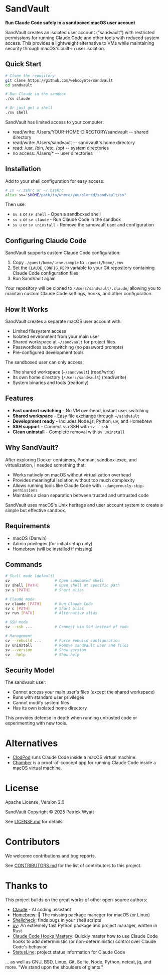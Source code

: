 # SandVault

**Run Claude Code safely in a sandboxed macOS user account**

SandVault creates an isolated user account ("sandvault") with restricted permissions for running Claude Code and other tools with reduced system access. This provides a lightweight alternative to VMs while maintaining security through macOS's built-in user isolation.


## Quick Start

```bash
# Clone the repository
git clone https://github.com/webcoyote/sandvault
cd sandvault

# Run Claude in the sandbox
./sv claude

# Or just get a shell
./sv shell
```

SandVault has limited access to your computer:

- read/write: /Users/YOUR-HOME-DIRECTORY/sandvault     -- shared directory
- read/write: /Users/sandvault                         -- sandvault's home directory
- read:       /usr, /bin, /etc, /opt                   -- system directories
- no access:  /Users/*                                 -- user directories


## Installation

Add to your shell configuration for easy access:

```bash
# In ~/.zshrc or ~/.bashrc
alias sv="$HOME/path/to/where/you/cloned/sandvault/sv"
```

Then use:

- `sv s` or `sv shell` - Open a sandboxed shell
- `sv c` or `sv claude` - Run Claude Code in the sandbox
- `sv u` or `sv uninstall` - Remove the sandvault user and configuration


## Configuring Claude Code

SandVault supports custom Claude Code configuration:

1. Copy `./guest/home/.env.sample` to `./guest/home/.env`
2. Set the `CLAUDE_CONFIG_REPO` variable to your Git repository containing Claude Code configuration files
3. Run SandVault again

Your repository will be cloned to `/Users/sandvault/.claude`, allowing you to maintain custom Claude Code settings, hooks, and other configuration.


## How It Works

SandVault creates a separate macOS user account with:

- Limited filesystem access
- Isolated environment from your main user
- Shared workspace at `~/sandvault` for project files
- Passwordless sudo switching (no password prompts)
- Pre-configured development tools

The sandboxed user can only access:

- The shared workspace (`~/sandvault`) (read/write)
- Its own home directory (`/Users/sandvault`) (read/write)
- System binaries and tools (readonly)


## Features

- **Fast context switching** - No VM overhead, instant user switching
- **Shared workspace** - Easy file exchange through `~/sandvault`
- **Development ready** - Includes Node.js, Python, uv, and Homebrew
- **SSH support** - Connect via SSH with `sv --ssh`
- **Clean uninstall** - Complete removal with `sv uninstall`


## Why SandVault?

After exploring Docker containers, Podman, sandbox-exec, and virtualization, I needed something that:

- Works natively on macOS without virtualization overhead
- Provides meaningful isolation without too much complexity
- Allows running tools like Claude Code with `--dangerously-skip-permissions`
- Maintains a clean separation between trusted and untrusted code

SandVault uses macOS's Unix heritage and user account system to create a simple but effective sandbox.


## Requirements

- macOS (Darwin)
- Admin privileges (for initial setup only)
- Homebrew (will be installed if missing)


## Commands

```bash
# Shell mode (default)
sv                    # Open sandboxed shell
sv shell [PATH]       # Open shell at specific path
sv s [PATH]           # Short alias

# Claude mode
sv claude [PATH]      # Run Claude Code
sv c [PATH]           # Short alias
sv run [PATH]         # Alternative alias

# SSH mode
sv --ssh ...          # Connect via SSH instead of sudo

# Management
sv --rebuild ...      # Force rebuild configuration
sv uninstall          # Remove sandvault user and files
sv --version          # Show version
sv --help             # Show help
```


## Security Model

The sandvault user:

- Cannot access your main user's files (except the shared workspace)
- Runs with standard user privileges
- Cannot modify system files
- Has its own isolated home directory

This provides defense in depth when running untrusted code or experimenting with new tools.


# Alternatives

- [ClodPod](https://github.com/webcoyote/clodpod) runs Claude Code inside a macOS virtual machine.
- [Chamber](https://github.com/cirruslabs/chamber) is a proof-of-concept app for running Claude Code inside a macOS virtual machine.


# License

Apache License, Version 2.0

SandVault Copyright © 2025 Patrick Wyatt

See [LICENSE.md](LICENSE.md) for details.


# Contributors

We welcome contributions and bug reports.

See [CONTRIBUTORS.md](CONTRIBUTORS.md) for the list of contributors to this project.


# Thanks to

This project builds on the great works of other open-source authors:

- [Claude](https://www.anthropic.com/claude) - AI coding assistant
- [Homebrew](https://brew.sh): 🍺 The missing package manager for macOS (or Linux)
- [Shellcheck](https://www.shellcheck.net): finds bugs in your shell scripts
- [uv](https://docs.astral.sh/uv/): An extremely fast Python package and project manager, written in Rust
- [Claude Code Hooks Mastery](https://github.com/disler/claude-code-hooks-mastery): Quickly master how to use Claude Code hooks to add deterministic (or non-deterministic) control over Claude Code's behavior
- [StatusLine](https://gist.github.com/dhkts1/55709b1925b94aec55083dd1da9d8f39): project status information for Claude Code

... as well as GNU, BSD, Linux, Git, Sqlite, Node, Python, netcat, jq, and more. "We stand upon the shoulders of giants."
